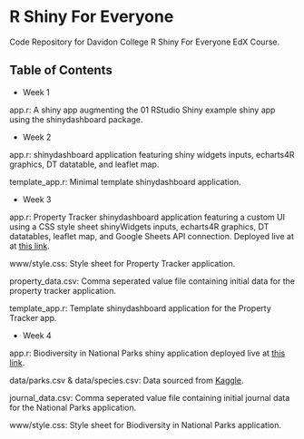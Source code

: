 # R Shiny For Everyone
 Code Repository for Davidon College R Shiny For Everyone EdX Course.

## Table of Contents
- Week 1

app.r: A shiny app augmenting the 01 RStudio Shiny example shiny app using the shinydashboard package.
- Week 2

app.r: shinydashboard application featuring shiny widgets inputs, echarts4R graphics, DT datatable, and leaflet map.

template_app.r: Minimal template shinydashboard application.

- Week 3

app.r: Property Tracker shinydashboard application featuring a custom UI using a CSS style sheet shinyWidgets inputs, echarts4R graphics, DT datatables, leaflet map, and Google Sheets API connection. Deployed live at at [this link](https://www.shinyapps.io/admin/#/application/4293489).

www/style.css: Style sheet for Property Tracker application.

property_data.csv: Comma seperated value file containing initial data for the property tracker application.

template_app.r: Template shinydashboard application for the Property Tracker app.

- Week 4

app.r: Biodiversity in National Parks shiny application deployed live at [this link](https://www.shinyapps.io/admin/#/application/4295838).

data/parks.csv & data/species.csv: Data sourced from [Kaggle](https://www.kaggle.com/nationalparkservice/park-biodiversity).

journal_data.csv: Comma seperated value file containing initial journal data for the National Parks application.

www/style.css: Style sheet for Biodiversity in National Parks application.
